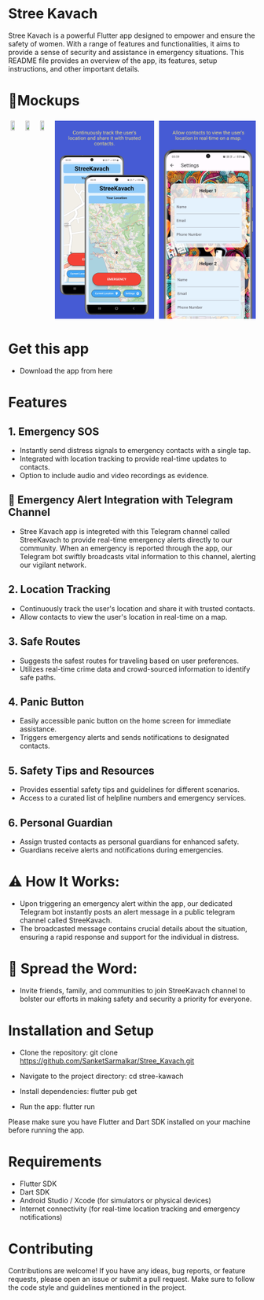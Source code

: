 # Stree Kavach

Stree Kavach is a powerful Flutter app designed to empower and ensure the safety of women. With a range of features and functionalities, it aims to provide a sense of security and assistance in emergency situations. This README file provides an overview of the app, its features, setup instructions, and other important details.

<!-- # Screenshots
<div><img src="./assets/image/screenshot.jpg"></div> -->

# 📱Mockups
<div style="display: flex; flex-direction: row; overflow-x: scroll;">
    <img src="./assets/image/Samsung Galaxy S20+ Screenshot 0.png" width="40%" height="30%" style="padding: 1%;">
    <img src="./assets/image/Samsung Galaxy S20+ Screenshot 1.png" width="40%" height="30%" style="padding: 1%;">
    <img src="./assets/image/Samsung Galaxy S20+ Screenshot 2.png" width="40%" height="30%" style="padding: 1%;">
    <img src="./assets/image/Samsung Galaxy S20+ Screenshot 3.png" width="40%" height="30%" style="padding: 1%;">
    <img src="./assets/image/Samsung Galaxy S20+ Screenshot 4.png" width="40%" height="30%" style="padding: 1%;">
</div>

# Get this app
- Download the app from <a link= "https://drive.google.com/file/d/1KtOBLCkjVhdeGePe4b5Drfj-k5uzvtKg/view?usp=sharing">here</a>

# Features

## 1. Emergency SOS
- Instantly send distress signals to emergency contacts with a single tap.
- Integrated with location tracking to provide real-time updates to contacts.
- Option to include audio and video recordings as evidence.

## 🚨 Emergency Alert Integration with Telegram Channel 
 
- Stree Kavach app is integreted with this Telegram channel called StreeKavach to provide real-time emergency alerts directly to our community. When an emergency is reported through the app, our Telegram bot swiftly broadcasts vital information to this channel, alerting our vigilant network. 

## 2. Location Tracking
- Continuously track the user's location and share it with trusted contacts.
- Allow contacts to view the user's location in real-time on a map.

## 3. Safe Routes
- Suggests the safest routes for traveling based on user preferences.
- Utilizes real-time crime data and crowd-sourced information to identify safe paths.

## 4. Panic Button
- Easily accessible panic button on the home screen for immediate assistance.
- Triggers emergency alerts and sends notifications to designated contacts.

## 5. Safety Tips and Resources
- Provides essential safety tips and guidelines for different scenarios.
- Access to a curated list of helpline numbers and emergency services.

## 6. Personal Guardian
- Assign trusted contacts as personal guardians for enhanced safety.
- Guardians receive alerts and notifications during emergencies.

# ⚠️ How It Works: 
- Upon triggering an emergency alert within the app, our dedicated Telegram bot instantly posts an alert message in a public telegram channel called <a link='https://t.me/stree_kavach_alerts'>StreeKavach</a>. 
- The broadcasted message contains crucial details about the situation, ensuring a rapid response and support for the individual in distress. 

# 📢 Spread the Word: 
- Invite friends, family, and communities to join <a link='https://t.me/stree_kavach_alerts'>StreeKavach</a> channel to bolster our efforts in making safety and security a priority for everyone.

# Installation and Setup

- Clone the repository:
git clone https://github.com/SanketSarmalkar/Stree_Kavach.git

- Navigate to the project directory:
cd stree-kawach
- Install dependencies:
flutter pub get
- Run the app:
flutter run

Please make sure you have Flutter and Dart SDK installed on your machine before running the app.

# Requirements

- Flutter SDK
- Dart SDK
- Android Studio / Xcode (for simulators or physical devices)
- Internet connectivity (for real-time location tracking and emergency notifications)

# Contributing

Contributions are welcome! If you have any ideas, bug reports, or feature requests, please open an issue or submit a pull request. Make sure to follow the code style and guidelines mentioned in the project.


